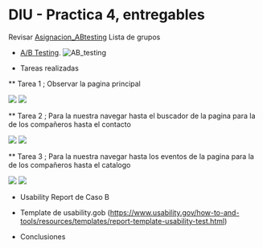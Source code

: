 # DIU - Practica 4, entregables


Revisar [Asignacion_ABtesting](https://github.com/mgea/DIU/blob/master/P4/Asignacion_ABtesting.pdf)
Lista de grupos 

* [A/B Testing](Cuestionario%20SUS%20DIU%20(1).xlsx). 
![AB_testing](AB_testing.png)

* Tareas realizadas
  
** Tarea 1 ; Observar la pagina principal

![](img/principal_a.png) ![](img/principal_lib.png)

** Tarea 2 ; Para la nuestra navegar hasta el buscador de la pagina para la de los compañeros hasta el contacto

![](img/buscar_a.png) ![](img/contacto_a.png)

** Tarea 3 ; Para la nuestra navegar hasta los eventos de la pagina para la de los compañeros hasta el catalogo

![](img/eventos_a.png) ![](img/catalogo_b.png)

* Usability Report de Caso B
* Template de usability.gob (https://www.usability.gov/how-to-and-tools/resources/templates/report-template-usability-test.html) 

* Conclusiones
